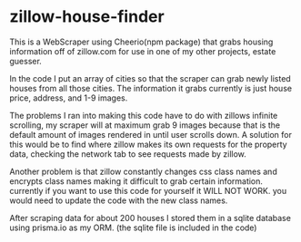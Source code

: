 # zillow-house-finder

This is a WebScraper using Cheerio(npm package) that grabs housing information off of zillow.com for use in one of my other projects, estate guesser.

In the code I put an array of cities so that the scraper can grab newly listed houses from all those cities. The information it grabs currently is just house price, address, and 1-9 images.

The problems I ran into making this code have to do with zillows infinite scrolling, my scraper will at maximum grab 9 images because that is the default amount of images rendered in until user scrolls down. A solution for this would be to find where zillow makes its own requests for the property data, checking the network tab to see requests made by zillow.

Another problem is that zillow constantly changes css class names and encrypts class names making it difficult to grab certain information. currently if you want to use this code for yourself it WILL NOT WORK. you would need to update the code with the new class names.

After scraping data for about 200 houses I stored them in a sqlite database using prisma.io as my ORM. (the sqlite file is included in the code)
